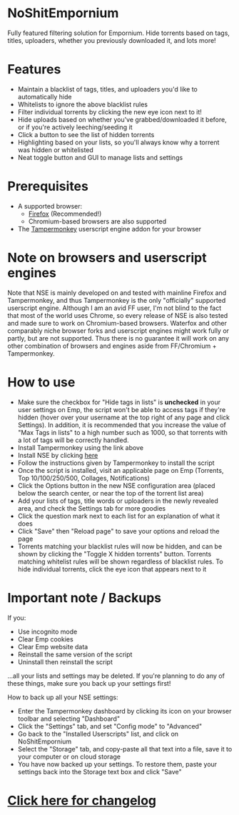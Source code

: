 # NoShitEmpornium
Fully featured filtering solution for Empornium. Hide torrents based on tags, titles, uploaders, whether you previously downloaded it, and lots more!

# Features
- Maintain a blacklist of tags, titles, and uploaders you'd like to automatically hide
- Whitelists to ignore the above blacklist rules
- Filter individual torrents by clicking the new eye icon next to it!
- Hide uploads based on whether you've grabbed/downloaded it before, or if you're actively leeching/seeding it
- Click a button to see the list of hidden torrents
- Highlighting based on your lists, so you'll always know why a torrent was hidden or whitelisted
- Neat toggle button and GUI to manage lists and settings

# Prerequisites
- A supported browser:
  - [Firefox](https://getfirefox.com/) (Recommended!)
  - Chromium-based browsers are also supported
- The [Tampermonkey](https://tampermonkey.net/) userscript engine addon for your browser

# Note on browsers and userscript engines
Note that NSE is mainly developed on and tested with mainline Firefox and Tampermonkey, and thus Tampermonkey is the only "officially" supported userscript engine. Although I am an avid FF user, I'm not blind to the fact that most of the world uses Chrome, so every release of NSE is also tested and made sure to work on Chromium-based browsers. Waterfox and other comparably niche browser forks and userscript engines might work fully or partly, but are not supported. Thus there is no guarantee it will work on any other combination of browsers and engines aside from FF/Chromium + Tampermonkey.  

# How to use
* Make sure the checkbox for "Hide tags in lists" is **unchecked** in your user settings on Emp, the script won't be able to access tags if they're hidden (hover over your username at the top right of any page and click Settings). In addition, it is recommended that you increase the value of "Max Tags in lists" to a high number such as 1000, so that torrents with a lot of tags will be correctly handled.
* Install Tampermonkey using the link above
* Install NSE by clicking [here](https://github.com/ceodoe/noshitempornium/raw/master/NoShitEmpornium.user.js)
* Follow the instructions given by Tampermonkey to install the script
* Once the script is installed, visit an applicable page on Emp (Torrents, Top 10/100/250/500, Collages, Notifications)
* Click the Options button in the new NSE configuration area (placed below the search center, or near the top of the torrent list area)
* Add your lists of tags, title words or uploaders in the newly revealed area, and check the Settings tab for more goodies
* Click the question mark next to each list for an explanation of what it does
* Click "Save" then "Reload page" to save your options and reload the page
* Torrents matching your blacklist rules will now be hidden, and can be shown by clicking the "Toggle X hidden torrents" button. Torrents matching whitelist rules will be shown regardless of blacklist rules. To hide individual torrents, click the eye icon that appears next to it

# Important note / Backups
If you:

* Use incognito mode
* Clear Emp cookies
* Clear Emp website data
* Reinstall the same version of the script
* Uninstall then reinstall the script

...all your lists and settings may be deleted. If you're planning to do any of these things, make sure you back up your settings first! 

How to back up all your NSE settings:
* Enter the Tampermonkey dashboard by clicking its icon on your browser toolbar and selecting "Dashboard"
* Click the "Settings" tab, and set "Config mode" to "Advanced"
* Go back to the "Installed Userscripts" list, and click on NoShitEmpornium
* Select the "Storage" tab, and copy-paste all that text into a file, save it to your computer or on cloud storage
* You have now backed up your settings. To restore them, paste your settings back into the Storage text box and click "Save"

# [Click here for changelog](https://github.com/ceodoe/noshitempornium/blob/master/CHANGELOG.md)
